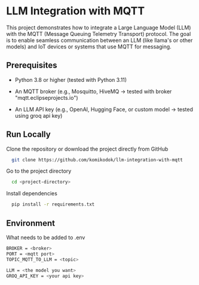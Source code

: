 
# LLM Integration with MQTT

This project demonstrates how to integrate a Large Language Model (LLM) with the MQTT (Message Queuing Telemetry Transport) protocol. The goal is to enable seamless communication between an LLM (like llama's or other models) and IoT devices or systems that use MQTT for messaging.


## Prerequisites

- Python 3.8 or higher (tested with Python 3.11)

- An MQTT broker (e.g., Mosquitto, HiveMQ -> tested with broker "mqtt.eclipseprojects.io")

- An LLM API key (e.g., OpenAI, Hugging Face, or custom model -> tested using groq api key)

## Run Locally

Clone the repository or download the project directly from GitHub

```bash
  git clone https://github.com/komikodok/llm-integration-with-mqtt
```

Go to the project directory

```bash
  cd <project-directory>
```

Install dependencies

```bash
  pip install -r requirements.txt
```

## Environment

What needs to be added to .env
```bash  
BROKER = <broker>
PORT = <mqtt port>
TOPIC_MQTT_TO_LLM = <topic>

LLM = <the model you want>
GROQ_API_KEY = <your api key>
```